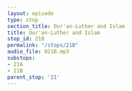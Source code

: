 ```yaml
---
layout: episode
type: stop
section_title: Our'an-Luther and Islam
title: Our'an-Luther and Islam
stop_id: 21B
permalink: "/stops/21B"
audio_file: 021B.mp3
substops:
- 21A
- 21B
parent_stop: '21'
---
```


